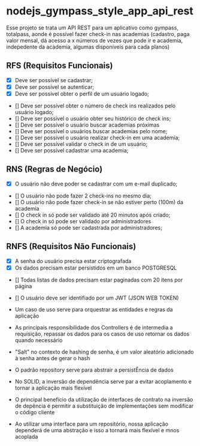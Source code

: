 # nodejs_gympass_style_app_api_rest

Esse projeto se trata um API REST para um aplicativo como gympass, totalpass, aonde é possível fazer check-in nas academias (cadastro, paga valor mensal, dá acesso a x números de vezes que pode ir e academia, indepedente da academia, algumas disponíveis para cada planos)

## RFS (Requisitos Funcionais)

- [x] Deve ser possível se cadastrar;
- [x] Deve ser possível se autenticar;
- [x] Deve ser possível obter o perfil de um usuário logado;
- [] Deve ser possível obter o número de check ins realizados pelo usuário logado;
- [] Deve ser possível o usuário obter seu histórico de check ins;
- [] Deve ser possível o usuário buscar academias próximas
- [] Deve ser possível o usuários buscar academias pelo nome;
- [] Deve ser possível o usuário realizar check-in em uma academia;
- [] Deve ser possível validar o check in de um usuário;
- [] Deve ser possível cadastrar uma academia;

## RNS (Regras de Negócio)

- [x] O usuário não deve poder se cadastrar com um e-mail duplicado;
- [] O usuário não pode fazer 2 check-ins no mesmo dia;
- [] O usuário não pode fazer check-in se não estiver perto (100m) da academia
- [] O check in só pode ser validado até 20 minutos após criado;
- [] O check in só pode ser validado por administradores
- [] A academia só pode ser cadastrada por administradores;

## RNFS (Requisitos Não Funcionais)

- [x] A senha do usuário precisa estar criptografada
- [x] Os dados precisam estar persistidos em um banco POSTGRESQL
- [] Todas listas de dados precisam estar paginadas com 20 itens por página
- [] O usuário deve ser identifiado por um JWT (JSON WEB TOKEN)

- Um caso de uso serve para orquestrar as entidades e regras da aplicação
- As principais responsibilidade dos Controllers é de intermedia a requisição, repassar os dados para os casos de uso retornar os dados quando necessário
- "Salt" no contexto de hashing de senha, é um valor aleatório adicionado à senha antes de gerar o hash
- O padrão repository serve para abstrair a persistÊncia de dados
- No SOLID, a inversão de dependência serve par a evitar acoplamento e tornar a aplicação mais flexível
- O principal benefício da utilização de interfaces de contrato na inversão de depência é permitir a substituição de implementações sem modificar o código cliente
- Ao utilizar uma interface para um repositório, nossa aplicação dependerá de uma abstração e isso a tornará mais flexível e mnos acoplada
